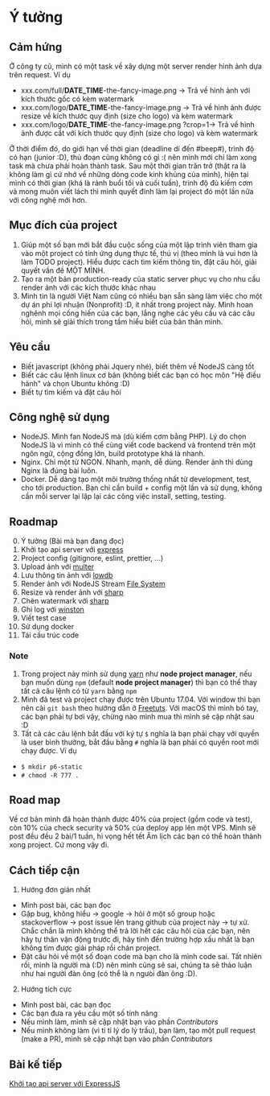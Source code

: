 # Ý tưởng

## Cảm hứng

Ở công ty cũ, mình có một task về xây dựng một server render hình ảnh dựa trên request. Ví dụ

* xxx.com/full/**DATE_TIME**-the-fancy-image.png -> Trả về hình ảnh với kích thước gốc có kèm watermark
* xxx.com/logo/**DATE_TIME**-the-fancy-image.png -> Trả về hình ảnh được resize về kích thước quy định (size cho logo) và kèm watermark
* xxx.com/logo/**DATE_TIME**-the-fancy-image.png ?crop=1-> Trả về hình ảnh được cắt với kích thước quy định (size cho logo) và kèm watermark

Ở thời điểm đó, do giới hạn về thời gian (deadline dí đến #beep#), trình độ có hạn (junior :D), thủ đoạn cũng không có gì :( nên mình mới chỉ làm xong task mà chưa phải hoàn thành task. Sau một thời gian trăn trở (thật ra là không làm gì cứ nhớ về những dòng code kinh khủng của mình), hiện tại mình có thời gian (khá là rảnh buổi tối và cuối tuần), trình độ đủ kiếm cơm và mong muôn viết lách thì mình quyết đinh làm lại project đó một lần nữa với công nghệ mới hơn.

## Mục đích của project

1. Giúp một số bạn mới bắt đầu cuộc sống của một lập trình viên tham gia vào một project có tính ứng dụng thực tế, thú vị (theo mình là vui hơn là làm TODO project). Hiểu được cách tìm kiếm thông tin, đặt câu hỏi, giải quyết vần đề MỘT MÌNH.
2. Tạo ra một bản production-ready của static server phục vụ cho nhu cầu render ảnh với các kích thước khác nhau
3. Mình tin là người Việt Nam cũng có nhiều bạn sẵn sàng làm việc cho một dự án phi lợi nhuận (Nonprofit) :D, ít nhất trong project này. Mình hoan nghênh mọi cống hiến của các bạn, lắng nghe các yêu cầu và các câu hỏi, mình sẽ giải thích trong tầm hiểu biết của bản thân mình.

## Yêu cầu

* Biết javascript (không phải Jquery nhé), biết thêm về NodeJS càng tốt
* Biết các câu lệnh linux cơ bản (không biết các bạn có học môn "Hệ điều hành" và chọn Ubuntu không :D)
* Biết tự tìm kiếm và đặt câu hỏi

## Công nghệ sử dụng

* NodeJS. Mình fan NodeJS mà (dù kiếm cơm bằng PHP). Lý do chọn NodeJS là vì mình có thể cùng viết code backend và frontend trên một ngôn ngữ, cộng đồng lớn, build prototype khá là nhanh.
* Nginx. Chỉ một từ NGON. Nhanh, mạnh, dễ dùng. Render ảnh thì dùng Nginx là đúng bài luôn.
* Docker. Dễ dàng tạo một môi trường thống nhất từ development, test, cho tới production. Bạn chỉ cần build + config một lần và sử dụng, không cần mỗi server lại lặp lại các công việc install, setting, testing.

## Roadmap

0. Ý tưởng (Bài mà bạn đang đọc)
1. Khởi tạo api server với [express](https://github.com/expressjs/express)
2. Project config (gitignore, eslint, prettier, ...)
3. Upload ảnh với [multer](https://github.com/expressjs/multer)
4. Lưu thông tin ảnh với [lowdb](https://github.com/typicode/lowdb)
5. Render ảnh với NodeJS Stream [File System](https://nodejs.org/api/fs.html#fs_fs_createreadstream_path_options)
6. Resize và render ảnh với [sharp](https://github.com/lovell/sharp)
7. Chèn watermark với [sharp](https://github.com/lovell/sharp)
8. Ghi log với [winston](https://github.com/winstonjs/winston)
9. Viết test case
10. Sử dụng docker
11. Tái cấu trúc code

### Note

1. Trong project này mình sử dụng [yarn](yarnpkg.com) như **node project manager**, nếu bạn muốn dùng `npm` (default **node project manager**) thì bạn có thể thay tất cả câu lệnh có từ `yarn` bằng `npm`
2. Mình đã test và project chạy được trên Ubuntu 17.04. Với window thì bạn nên cài `git bash` theo hướng dẫn ở [Freetuts](https://freetuts.net/cai-dat-git-bash-de-hoc-nodejs-665.html). Với macOS thì mình bó tay, các bạn phải tự bơi vậy, chừng nào mình mua thì mình sẽ cập nhật sau :D
3. Tất cả các câu lệnh bắt đầu với ký tự `$` nghĩa là bạn phải chạy với quyền là user bình thường, bắt đầu bằng `#` nghĩa là bạn phải có quyền root mới chạy được. Ví dụ

* `$ mkdir p6-static`
* `# chmod -R 777 .`

## Road map

Về cơ bản mình đã hoàn thành được 40% của project (gồm code và test), còn 10% của check security và 50% của deploy app lên một VPS. Mình sẽ post đều đều 2 bài/1 tuần, hi vọng hết tết Âm lịch các bạn có thể hoàn thành xong project. Cứ mong vậy đi.

## Cách tiếp cận

1. Hướng đơn giản nhất

* Mình post bài, các bạn đọc
* Gặp bug, không hiểu -> google -> hỏi ở một số group hoặc stackoverflow -> post issue lên trang github của project này -> tự xử. Chắc chắn là mình không thể trả lời hết các câu hỏi của các bạn, nên hãy tự thân vận động trước đi, hãy tính đến trường hợp xấu nhất là bạn không tìm được giải pháp rồi chán project.
* Đặt câu hỏi về một số đoạn code mà bạn cho là mình code sai. Tất nhiên rồi, mình là người mà (:D) nên mình cũng sẽ sai, chúng ta sẽ thảo luận như hai người đàn ông (có thể là n ngưòi đàn ông :D).

2. Hướng tích cực

* Mình post bài, các bạn đọc
* Các bạn đưa ra yêu cầu một số tính năng
* Nếu mình làm, mình sẽ cập nhật bạn vào phần _Contributors_
* Nếu mình không làm (vì ti tỉ lý do lý trấu), bạn làm, tạo một pull request (make a PR), mình sẽ cập nhật bạn vào phần _Contributors_

## Bài kế tiếp

[Khởi tạo api server với ExpressJS](./1-build-api-server-with-expressjs.md)

